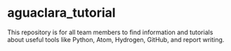 # aguaclara_tutorial
This repository is for all team members to find information and tutorials about useful tools like Python, Atom, Hydrogen, GitHub, and report writing.
